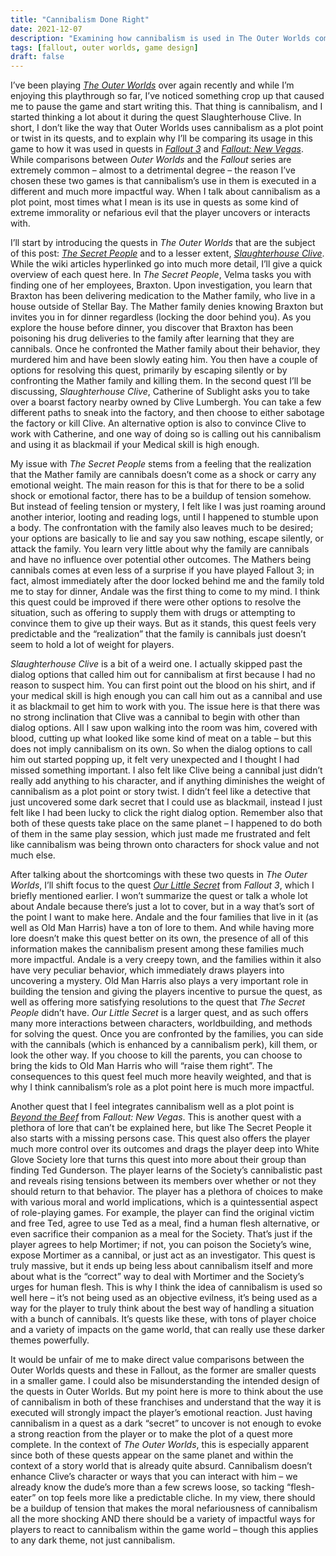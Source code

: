 ```yaml
---
title: "Cannibalism Done Right"
date: 2021-12-07
description: "Examining how cannibalism is used in The Outer Worlds compared to Fallout."
tags: [fallout, outer worlds, game design]
draft: false
---
```


I’ve been playing [*The Outer Worlds*](https://en.wikipedia.org/wiki/The_Outer_Worlds) over again recently and while I’m enjoying this playthrough so far, I’ve noticed something crop up that caused me to pause the game and start writing this. That thing is cannibalism, and I started thinking a lot about it during the quest Slaughterhouse Clive. In short, I don’t like the way that Outer Worlds uses cannibalism as a plot point or twist in its quests, and to explain why I’ll be comparing its usage in this game to how it was used in quests in [*Fallout 3*](https://en.wikipedia.org/wiki/Fallout_3) and [*Fallout: New Vegas*](https://en.wikipedia.org/wiki/Fallout:_New_Vegas). While comparisons between *Outer Worlds* and the *Fallout* series are extremely common – almost to a detrimental degree – the reason I’ve chosen these two games is that cannibalism’s use in them is executed in a different and much more impactful way. When I talk about cannibalism as a plot point, most times what I mean is its use in quests as some kind of extreme immorality or nefarious evil that the player uncovers or interacts with.

I’ll start by introducing the quests in *The Outer Worlds* that are the subject of this post: [*The Secret People*](https://theouterworlds.fandom.com/wiki/The_Secret_People) and to a lesser extent, [*Slaughterhouse Clive*](https://theouterworlds.fandom.com/wiki/Slaughterhouse_Clive). While the wiki articles hyperlinked go into much more detail, I’ll give a quick overview of each quest here. In *The Secret People*, Velma tasks you with finding one of her employees, Braxton. Upon investigation, you learn that Braxton has been delivering medication to the Mather family, who live in a house outside of Stellar Bay. The Mather family denies knowing Braxton but invites you in for dinner regardless (locking the door behind you). As you explore the house before dinner, you discover that Braxton has been poisoning his drug deliveries to the family after learning that they are cannibals. Once he confronted the Mather family about their behavior, they murdered him and have been slowly eating him. You then have a couple of options for resolving this quest, primarily by escaping silently or by confronting the Mather family and killing them. In the second quest I’ll be discussing, *Slaughterhouse Clive*, Catherine of Sublight asks you to take over a boarst factory nearby owned by Clive Lumbergh. You can take a few different paths to sneak into the factory, and then choose to either sabotage the factory or kill Clive. An alternative option is also to convince Clive to work with Catherine, and one way of doing so is calling out his cannibalism and using it as blackmail if your Medical skill is high enough.

My issue with *The Secret People* stems from a feeling that the realization that the Mather family are cannibals doesn’t come as a shock or carry any emotional weight. The main reason for this is that for there to be a solid shock or emotional factor, there has to be a buildup of tension somehow. But instead of feeling tension or mystery, I felt like I was just roaming around another interior, looting and reading logs, until I happened to stumble upon a body. The confrontation with the family also leaves much to be desired; your options are basically to lie and say you saw nothing, escape silently, or attack the family. You learn very little about why the family are cannibals and have no influence over potential other outcomes. The Mathers being cannibals comes at even less of a surprise if you have played Fallout 3; in fact, almost immediately after the door locked behind me and the family told me to stay for dinner, Andale was the first thing to come to my mind. I think this quest could be improved if there were other options to resolve the situation, such as offering to supply them with drugs or attempting to convince them to give up their ways. But as it stands, this quest feels very predictable and the “realization” that the family is cannibals just doesn’t seem to hold a lot of weight for players.

*Slaughterhouse Clive* is a bit of a weird one. I actually skipped past the dialog options that called him out for cannibalism at first because I had no reason to suspect him. You can first point out the blood on his shirt, and if your medical skill is high enough you can call him out as a cannibal and use it as blackmail to get him to work with you. The issue here is that there was no strong inclination that Clive was a cannibal to begin with other than dialog options. All I saw upon walking into the room was him, covered with blood, cutting up what looked like some kind of meat on a table – but this does not imply cannibalism on its own. So when the dialog options to call him out started popping up, it felt very unexpected and I thought I had missed something important. I also felt like Clive being a cannibal just didn’t really add anything to his character, and if anything diminishes the weight of cannibalism as a plot point or story twist. I didn’t feel like a detective that just uncovered some dark secret that I could use as blackmail, instead I just felt like I had been lucky to click the right dialog option. Remember also that both of these quests take place on the same planet – I happened to do both of them in the same play session, which just made me frustrated and felt like cannibalism was being thrown onto characters for shock value and not much else.

After talking about the shortcomings with these two quests in *The Outer Worlds*, I’ll shift focus to the quest [*Our Little Secret*](https://fallout.fandom.com/wiki/Our_Little_Secret) from *Fallout 3*, which I briefly mentioned earlier. I won’t summarize the quest or talk a whole lot about Andale because there’s just a lot to cover, but in a way that’s sort of the point I want to make here. Andale and the four families that live in it (as well as Old Man Harris) have a ton of lore to them. And while having more lore doesn’t make this quest better on its own, the presence of all of this information makes the cannibalism present among these families much more impactful. Andale is a very creepy town, and the families within it also have very peculiar behavior, which immediately draws players into uncovering a mystery. Old Man Harris also plays a very important role in building the tension and giving the players incentive to pursue the quest, as well as offering more satisfying resolutions to the quest that *The Secret People* didn’t have. *Our Little Secret* is a larger quest, and as such offers many more interactions between characters, worldbuilding, and methods for solving the quest. Once you are confronted by the families, you can side with the cannibals (which is enhanced by a cannibalism perk), kill them, or look the other way. If you choose to kill the parents, you can choose to bring the kids to Old Man Harris who will “raise them right”. The consequences to this quest feel much more heavily weighted, and that is why I think cannibalism’s role as a plot point here is much more impactful.

Another quest that I feel integrates cannibalism well as a plot point is [*Beyond the Beef*](https://fallout.fandom.com/wiki/Beyond_the_Beef) from *Fallout: New Vegas*. This is another quest with a plethora of lore that can’t be explained here, but like The Secret People it also starts with a missing persons case. This quest also offers the player much more control over its outcomes and drags the player deep into White Glove Society lore that turns this quest into more about their group than finding Ted Gunderson. The player learns of the Society’s cannibalistic past and reveals rising tensions between its members over whether or not they should return to that behavior. The player has a plethora of choices to make with various moral and world implications, which is a quintessential aspect of role-playing games. For example, the player can find the original victim and free Ted, agree to use Ted as a meal, find a human flesh alternative, or even sacrifice their companion as a meal for the Society. That’s just if the player agrees to help Mortimer; if not, you can poison the Society’s wine, expose Mortimer as a cannibal, or just act as an investigator. This quest is truly massive, but it ends up being less about cannibalism itself and more about what is the “correct” way to deal with Mortimer and the Society’s urges for human flesh. This is why I think the idea of cannibalism is used so well here – it’s not being used as an objective evilness, it’s being used as a way for the player to truly think about the best way of handling a situation with a bunch of cannibals. It’s quests like these, with tons of player choice and a variety of impacts on the game world, that can really use these darker themes powerfully.

It would be unfair of me to make direct value comparisons between the Outer Worlds quests and these in Fallout, as the former are smaller quests in a smaller game. I could also be misunderstanding the intended design of the quests in Outer Worlds. But my point here is more to think about the use of cannibalism in both of these franchises and understand that the way it is executed will strongly impact the player’s emotional reaction. Just having cannibalism in a quest as a dark “secret” to uncover is not enough to evoke a strong reaction from the player or to make the plot of a quest more complete. In the context of *The Outer Worlds*, this is especially apparent since both of these quests appear on the same planet and within the context of a story world that is already quite absurd. Cannibalism doesn’t enhance Clive’s character or ways that you can interact with him – we already know the dude’s more than a few screws loose, so tacking “flesh-eater” on top feels more like a predictable cliche. In my view, there should be a buildup of tension that makes the moral nefariousness of cannibalism all the more shocking AND there should be a variety of impactful ways for players to react to cannibalism within the game world – though this applies to any dark theme, not just cannibalism.

